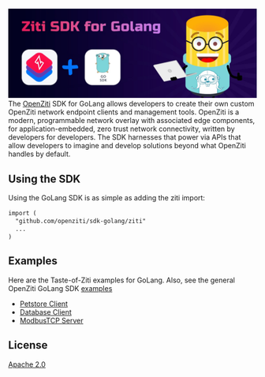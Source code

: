 ![Ziggy using the sdk-golang](https://raw.githubusercontent.com/openziti/branding/main/images/banners/Go.jpg)
The [OpenZiti](https://github.com/openziti) SDK for GoLang allows developers to create their own custom OpenZiti network endpoint clients and
management tools. OpenZiti is a modern, programmable network overlay with associated edge components, for
application-embedded, zero trust network connectivity, written by developers for developers. The SDK harnesses that
power via APIs that allow developers to imagine and develop solutions beyond what OpenZiti handles by default.


## Using the SDK
Using the GoLang SDK is as simple as adding the ziti import:
```golang
import (
  "github.com/openziti/sdk-golang/ziti"
  ...
)
```

## Examples
Here are the Taste-of-Ziti examples for GoLang.  Also, see the general OpenZiti GoLang SDK [examples](https://github.com/openziti/sdk-golang/tree/main/example)
* [Petstore Client](petstoreClient)
* [Database Client](dbClient)
* [ModbusTCP Server](modbusServer)


## License
[Apache 2.0](../LICENSE)

